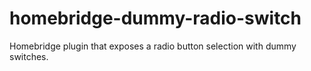 # homebridge-dummy-radio-switch
Homebridge plugin that exposes a radio button selection with dummy switches.

